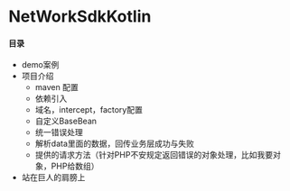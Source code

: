 # NetWorkSdkKotlin
#### 目录
* demo案例
* 项目介绍
  - maven 配置
  - 依赖引入
  - 域名，intercept，factory配置
  - 自定义BaseBean
  - 统一错误处理
  - 解析data里面的数据，回传业务层成功与失败
  - 提供的请求方法（针对PHP不安规定返回错误的对象处理，比如我要对象，PHP给数组）
* 站在巨人的肩膀上

